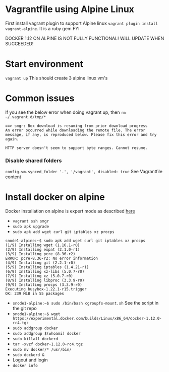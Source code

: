 # Vagrantfile using Alpine Linux
First install vagrant plugin to support Alpine linux `vagrant plugin install vagrant-alpine`. It is a ruby gem FYI

DOCKER 1.12 ON ALPINE IS NOT FULLY FUNCTIONAL! WILL UPDATE WHEN SUCCEEDED!


# Start environment
`vagrant up` This should create 3 alpine linux vm's

# Common issues

If you see the below error when doing vagrant up, then `rm ~/.vagrant.d/tmp/*`

```
==> smgr: Box download is resuming from prior download progress
An error occurred while downloading the remote file. The error
message, if any, is reproduced below. Please fix this error and try
again.

HTTP server doesn't seem to support byte ranges. Cannot resume.

```   

### Disable shared folders

`config.vm.synced_folder '.', '/vagrant', disabled: true` See Vagrantfile content

# Install docker on alpine

Docker installation on alpine is expert mode as described [here](https://docs.docker.com/engine/installation/binaries/)

- `vagrant ssh smgr`
- `sudo apk upgrade`
- `sudo apk add wget curl git iptables xz procps`  

```
snode1-alpine:~$ sudo apk add wget curl git iptables xz procps
(1/9) Installing wget (1.16.1-r0)
(2/9) Installing expat (2.1.0-r1)
(3/9) Installing pcre (8.36-r2)
ERROR: pcre-8.36-r2: No error information
(4/9) Installing git (2.2.1-r0)
(5/9) Installing iptables (1.4.21-r1)
(6/9) Installing xz-libs (5.0.7-r0)
(7/9) Installing xz (5.0.7-r0)
(8/9) Installing libproc (3.3.9-r0)
(9/9) Installing procps (3.3.9-r0)
Executing busybox-1.22.1-r15.trigger
OK: 239 MiB in 55 packages
```   

- `snode1-alpine:~$ sudo /bin/bash cgroupfs-mount.sh` See the script in the git repo
- `snode1-alpine:~$ wget https://experimental.docker.com/builds/Linux/x86_64/docker-1.12.0-rc4.tgz`
- `sudo addgroup docker`
- `sudo addgroup $(whoami) docker`
- `sudo killall dockerd`
- `tar -xvzf docker-1.12.0-rc4.tgz`
- `sudo mv docker/* /usr/bin/`
- `sudo dockerd &`
- Logout and login
- `docker info`
